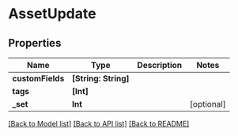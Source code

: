 # AssetUpdate

## Properties

Name | Type | Description | Notes
------------ | ------------- | ------------- | -------------
**customFields** | **[String: String]** |  | 
**tags** | **[Int]** |  | 
**_set** | **Int** |  | [optional] 

[[Back to Model list]](../README.md#documentation-for-models) [[Back to API list]](../README.md#documentation-for-api-endpoints) [[Back to README]](../README.md)


